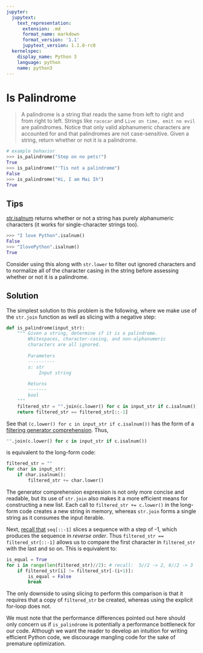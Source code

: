 ```yaml
---
jupyter:
  jupytext:
    text_representation:
      extension: .md
      format_name: markdown
      format_version: '1.1'
      jupytext_version: 1.1.0-rc0
  kernelspec:
    display_name: Python 3
    language: python
    name: python3
---
```


<!-- #region -->
# Is Palindrome
> A palindrome is a string that reads the same from left to right and from right to left. Strings like `racecar` and `Live on time, emit no evil` are palindromes. Notice that only valid alphanumeric characters are accounted for and that palindromes are not case-sensitive. Given a string, return whether or not it is a palindrome. 

```python
# example behavior
>>> is_palindrome("Step on no pets!")
True
>>> is_palindrome("'Tis not a palindrome")
False
>>> is_palindrome("Hi, I am Mai Ih")
True
```

## Tips 
[str.isalnum](https://docs.python.org/3/library/stdtypes.html#str.isalnum) returns whether or not a string has purely alphanumeric characters (it works for single-character strings too).
```python
>>> "I love Python".isalnum()
False
>>> "IlovePython".isalnum()
True
```

Consider using this along with `str.lower` to filter out ignored characters and to normalize all of the character casing in the string before assessing whether or not it is a palindrome. 
<!-- #endregion -->

<!-- #region -->
## Solution
The simplest solution to this problem is the following, where we make use of the `str.join` function as well as slicing with a negative step:

```python
def is_palindrome(input_str):
    """ Given a string, determine if it is a palindrome.
        Whitespaces, character-casing, and non-alphanumeric  
        characters are all ignored.
        
        Parameters
        ----------
        s: str
            Input string
        
        Returns
        -------
        bool
    """
    filtered_str = "".join(c.lower() for c in input_str if c.isalnum())
    return filtered_str == filtered_str[::-1]
```

See that `(c.lower() for c in input_str if c.isalnum())` has the form of a [filtering generator comprehension](https://www.pythonlikeyoumeanit.com/Module2_EssentialsOfPython/Generators_and_Comprehensions.html#Creating-your-own-generator:-generator-comprehensions). Thus, 

```python
"".join(c.lower() for c in input_str if c.isalnum())
```
is equivalent to the long-form code:

```python
filtered_str = ""
for char in input_str:
    if char.isalnum():
        filtered_str += char.lower()
```
The generator comprehension expression is not only more concise and readable, but its use of `str.join` also makes it a more efficient means for constructing a new list. Each call to `filtered_str += c.lower()` in the long-form code creates a new string in memory, whereas `str.join` forms a single string as it consumes the input iterable.

Next, [recall that](https://www.pythonlikeyoumeanit.com/Module2_EssentialsOfPython/SequenceTypes.html#Slicing) `seq[::-1]` slices a sequence with a step of -1, which produces the sequence in *reverse order*. Thus `filtered_str == filtered_str[::-1]` allows us to compare the first character in `filtered_str` with the last and so on. This is equivalent to:

```python
is_equal = True
for i in range(len(filtered_str)//2): # recall:  5//2 -> 2, 6//2 -> 3
    if filtered_str[i] != filtered_str[-(i+1)]:
        is_equal = False
        break
```

The only downside to using slicing to perform this comparison is that it requires that a copy of `filtered_str` be created, whereas using the explicit for-loop does not. 

We must note that the performance differences pointed out here should only concern us if `is_palindrome` is potentially a performance bottleneck for our code. Although we want the reader to develop an intuition for writing efficient Python code, we discourage mangling code for the sake of premature optimization.
<!-- #endregion -->
